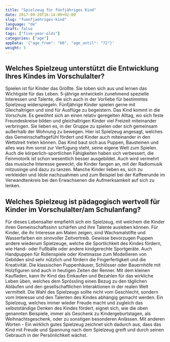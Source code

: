 ```yaml
---
title: "Spielzeug für fünfjähriges Kind"
date: 2017-09-20T16:14:09+02:00
slug: "fuenfjaehriges-kind"
language: "de"
draft: false
tags: ["five-year-olds"]
categories: ["age"]
appData: '{"age_from": "60", "age_until": "72"}'
weight: 5
---
```


<h2>Welches Spielzeug unterstützt die Entwicklung Ihres Kindes im Vorschulalter?</h2>

Spielen ist für Kinder das Größte. Sie toben sich aus und lernen das Wichtigste für das Leben. 5-jährige entwickeln zunehmend spezielle Interessen und Talente, die sich auch in der Vorliebe für bestimmtes Spielzeug widerspiegeln. Fünfjährige Kinder spielen gerne mit Gleichaltrigen und sind für Ausflüge zu begeistern. Das Kind kommt in die Vorschule. Es gewöhnt sich an einen relativ geregelten Alltag, wo sich feste Freundeskreise bilden und gleichaltrigen Kinder viel Freizeit miteinander verbringen. Sie lieben es, in der Gruppe zu spielen oder sich gemeinsam außerhalb der Wohnung zu bewegen. Hier ist Spielzeug angesagt, welches das Gemeinschaftsgefühl fördert und Kinder auch miteinander in den Wettstreit treten können. Das Kind baut sich aus Puppen, Bausteinen und alles was ihm sonst zur Verfügung steht, seine eigene Welt zum Spielen. Auch die körperlich-sportlichen Fähigkeiten haben sich verbessert, die Feinmotorik ist schon wesentlich besser ausgebildet. Auch wird vermehrt das musische Interesse geweckt, die Kinder fangen an, mit der Radiomusik mitzusinge und dazu zu tanzen. Manche Kinder lieben es, sich zu verkleiden und Idole nachzuahmen und zum Beispiel bei der Kaffeerunde im Verwandtenkreis bei den Erwachsenen die Aufmerksamkeit auf sich zu lenken.

<h2>Welches Spielzeug ist pädagogisch wertvoll für Kinder im Vorschulalter/am Schulanfang?</h2>

Für dieses Lebensalter empfiehlt sich ein Spielzeug, mit welchem die Kinder ihren Gemeinschaftssinn schärfen und ihre Talente ausleben können. Für Kinder, die ihr Interesse am Malen zeigen, sind Wachsmalstifte und Wasserfarben ein sinnvoller Zeitvertreib. Gewisse bevorzugen Puppen andere wiederum Spielzeuge, welche die Sportlichkeit des Kindes fördern, wie Hand- oder Fußbälle oder andere kindgerechte Sportgeräte. Auch Handpuppen für Rollenspiele oder Knetmasse zum Modellieren von Gebilden sind sehr nützlich und fördern die Fingerfertigkeit und die Kreativität. Die klassischen Puppenhäuser, Schlösser oder Bauernhöfe mit Holzfiguren sind auch in heutigen Zeiten der Renner. Mit dem kleinen Kaufladen, kann Ihr Kind das Einkaufen und Bezahlen für das wirkliche Leben üben, welches dem Sprössling einen Bezug zu den täglichen Abläufen und den gesellschaftlichen Interaktionen in der realen Welt vermittelt. Die Wahl des Spielzeugs sollte nicht vom Geschlecht, sondern vom Interesse und den Talenten des Kindes abhängig gemacht werden. Ein Spielzeug, welches immer wieder Freude macht und zugleich das selbstständige Denken des Kindes fördert, eignet sich, wie die oben genannten Beispiele, immer als Geschenk zu Kindergeburtstagen, als Weihnachtsgeschenk, oder zu sonstigen besonderen Anlässen. Mit anderen Worten - Ein wirklich gutes Spielzeug zeichnet sich dadurch aus, dass das Kind mit Freude und Spannung nach dem Spielzeug greift und durch seinen Gebrauch in der Persönlichkeit wächst.

